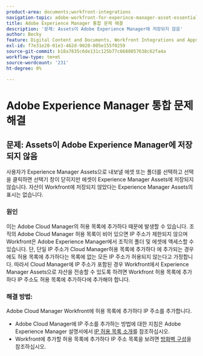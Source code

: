 ```yaml
---
product-area: documents;workfront-integrations
navigation-topic: adobe-workfront-for-experince-manager-asset-essentials
title: Adobe Experience Manager 통합 문제 해결
description: '문제: Assets이 Adobe Experience Manager에 저장되지 않음'
author: Becky
feature: Digital Content and Documents, Workfront Integrations and Apps
exl-id: f7e31e20-01e3-462d-9020-005e155f0259
source-git-commit: b18a7835c6de131c125b77c6688057638c62fa4a
workflow-type: tm+mt
source-wordcount: '231'
ht-degree: 0%

---
```


# Adobe Experience Manager 통합 문제 해결

## 문제: Assets이 Adobe Experience Manager에 저장되지 않음

사용자가 Experience Manager Assets으로 내보낼 에셋 또는 폴더를 선택하고 선택을 클릭하면 선택기 창이 닫히지만 에셋이 Experience Manager Assets에 저장되지 않습니다. 자산이 Workfront에 저장되지 않았다는 Experience Manager Assets의 표시는 없습니다.

### 원인

이는 Adobe Cloud Manager의 허용 목록에 추가하다 때문에 발생할 수 있습니다. 조직의 Adobe Cloud Manager 허용 목록이 비어 있으면 IP 주소가 제한되지 않으며 Workfront은 Adobe Experience Manager에서 조직의 폴더 및 에셋에 액세스할 수 있습니다. 단, 단일 IP 주소가 Cloud Manager허용 목록에 추가하다 에 추가되는 경우에도 허용 목록에 추가하다는 목록에 없는 모든 IP 주소가 허용되지 않는다고 가정합니다. 따라서 Cloud Manager에 IP 주소가 포함된 경우 Workfront에서 Experience Manager Assets으로 자산을 전송할 수 있도록 하려면 Workfront 허용 목록에 추가하다 IP 주소도 허용 목록에 추가하다에 추가해야 합니다.

### 해결 방법:

Adobe Cloud Manager Workfront에 허용 목록에 추가하다 IP 주소를 추가합니다.

* Adobe Cloud Manager에 IP 주소를 추가하는 방법에 대한 지침은 Adobe Experience Manager 설명서에서 [IP 허용 목록 소개](https://experienceleague.adobe.com/en/docs/experience-manager-cloud-service/content/implementing/using-cloud-manager/ip-allow-lists/introduction)를 참조하십시오.
* Workfront에 추가할 허용 목록에 추가하다 IP 주소 목록을 보려면 [방화벽 구성](/help/quicksilver/administration-and-setup/get-started-wf-administration/configure-your-firewall.md)을 참조하십시오.
